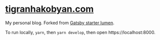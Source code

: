 # [tigranhakobyan.com](https://tigranhakobyan.com/)

My personal blog. Forked from [Gatsby starter lumen](https://github.com/alxshelepenok/gatsby-starter-lumen).

To run locally, `yarn`, then `yarn develop`, then open https://localhost:8000.
